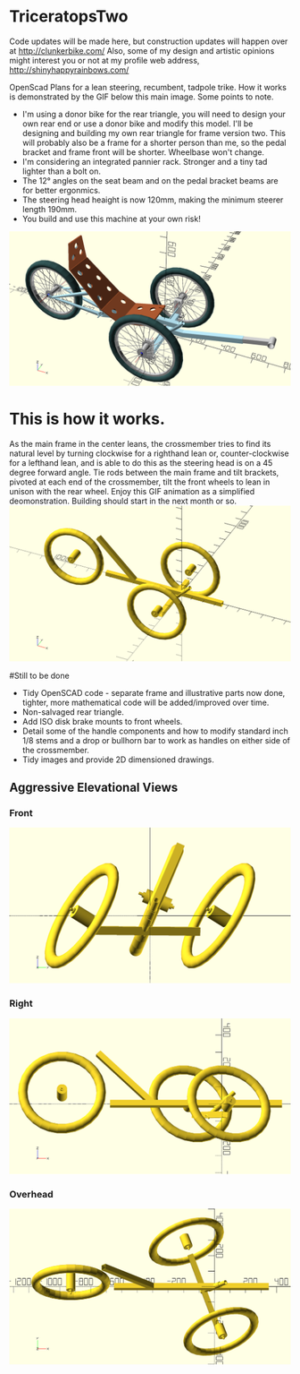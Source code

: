 # TriceratopsTwo
Code updates will be made here, but construction updates will happen over at http://clunkerbike.com/ Also, some of my design and artistic opinions might interest you or not at my profile web address, http://shinyhappyrainbows.com/

OpenScad Plans for a lean steering, recumbent, tadpole trike. How it works is demonstrated by the GIF below this main image. Some points to note. 
* I'm using a donor bike for the rear triangle, you will need to design your own rear end or use a donor bike and modify this model. I'll be designing and building my own rear triangle for frame version two. This will probably also be a frame for a shorter person than me, so the pedal bracket and frame front will be shorter. Wheelbase won't change.
* I'm considering an integrated pannier rack. Stronger and a tiny tad lighter than a bolt on.
* The 12° angles on the seat beam and on the pedal bracket beams are for better ergonmics.
* The steering head heaight is now 120mm, making the minimum steerer length 190mm.
* You build and use this machine at your own risk!

![](./LeenSteerMaster.png)

# This is how it works.
As the main frame in the center leans, the crossmember tries to find its natural level by turning clockwise for a righthand lean or, counter-clockwise for a lefthand lean, and is able to do this as the steering head is on a 45 degree forward angle. Tie rods between the main frame and tilt brackets, pivoted at each end of the crossmember, tilt the front wheels to lean in unison with the rear wheel. Enjoy this GIF animation as a simplified deomonstration. Building should start in the next month or so.
![](/images/LeanSteer.gif)

#Still to be done
* Tidy OpenSCAD code - separate frame and illustrative parts now done, tighter, more mathematical code will be added/improved over time.
* Non-salvaged rear triangle.
* Add ISO disk brake mounts to front wheels.
* Detail some of the handle components and how to modify standard inch 1/8 stems and a drop or bullhorn bar to work as handles on either side of the crossmember.
* Tidy images and provide 2D dimensioned drawings.

## Aggressive Elevational Views
### Front
![](/images/LeanSteerFront.png)
### Right
![](/images/LeanSteerRight.png)
### Overhead
![](/images/LeanSteerOverhead.png)
